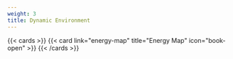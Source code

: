 ```yaml
---
weight: 3
title: Dynamic Environment
---
```


{{< cards >}}
  {{< card link="energy-map" title="Energy Map" icon="book-open" >}}
{{< /cards >}}
